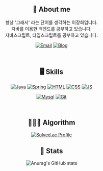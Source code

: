 <div align="center">

## 🫡 ️About me
<p>항상 '그래서' 라는 단어를 생각하는 이장희입니다.
     <br>자바를 이용한 백엔드를 공부하고 있습니다.
     <br>자바스크립트, 타입스크립트를 공부하고 있습니다.
</p>

[![Email](https://img.shields.io/badge/Email-EA4335?style=flat-square&logo=gmail&logoColor=white)](mailto:janghee5395@gmail.com)
[![Blog](https://img.shields.io/badge/TistoryBlog-gray?style=flat-square)](https://jangsarchive.tistory.com)

 <br>

##  🖥️ Skills


[![Java](https://img.shields.io/badge/Java-teal?style=flat-square&logo=Java&logoColor=white)](#)
[![Spring](https://img.shields.io/badge/Spring-67AA3C?style=flat-square&logo=Spring&logoColor=white)](#)
[![HTML](https://img.shields.io/badge/HTML-E34F26?style=flat-square&logo=HTML5&logoColor=white)](#)
[![CSS](https://img.shields.io/badge/CSS-1572B6?style=flat-square&logo=CSS3&logoColor=white)](#)
[![JS](https://img.shields.io/badge/JavaScript-F7DF1E?style=flat-square&logo=JavaScript&logoColor=white)](#)


[![Mysql](https://img.shields.io/badge/Mysql-skyblue?style=flat-square&logo=Mysql&logoColor=black)](#)
[![Git](https://img.shields.io/badge/Git-black?style=flat-square&logo=Git&logoColor=white)](#)

<br>

</div>

<div align="center">

## 👨🏻‍💻 Algorithm

[![Solved.ac Profile](http://mazassumnida.wtf/api/v2/generate_badge?boj=janghee5395)](https://solved.ac/profile/janghee5395)

</div>

<div align="center">
 
 ## 💪 Stats
 
 ![Anurag's GitHub stats](https://github-readme-stats.vercel.app/api?username=JangAJang&theme=dark&show_icons=true)
 
 </div>
